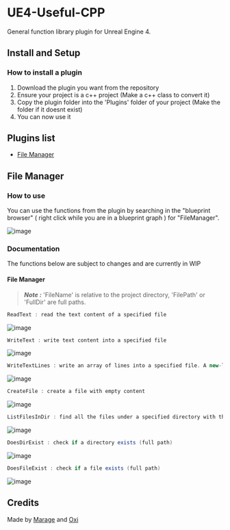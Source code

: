 # UE4-Useful-CPP

General function library plugin for Unreal Engine 4.

## Install and Setup 
### How to install a plugin
1. Download the plugin you want from the repository
2. Ensure your project is a c++ project (Make a c++ class to convert it)
3. Copy the plugin folder into the 'Plugins' folder of your project (Make the folder if it doesnt exist)
4. You can now use it

## Plugins list
- [File Manager](#file-manager)

## File Manager
### How to use
You can use the functions from the plugin by searching in the "blueprint browser" ( right click while you are in a blueprint graph ) for "FileManager".

![image](https://user-images.githubusercontent.com/33568643/162084171-33fcbb16-0709-4c52-8bdb-3ff657c3496d.png)


### Documentation
The functions below are subject to changes and are currently in WIP
#### File Manager
> ***Note :*** 'FileName' is relative to the project directory, 'FilePath' or 'FullDir' are full paths.
```cs
ReadText : read the text content of a specified file
```

![image](https://user-images.githubusercontent.com/33568643/162084505-45446f1a-11a3-475b-97a4-d1e55879accf.png)

```cs
WriteText : write text content into a specified file
```

![image](https://user-images.githubusercontent.com/33568643/162084680-ebe5eb6f-8713-4ae6-aa8a-1b64528fdb2e.png)

```cs
WriteTextLines : write an array of lines into a specified file. A new-line char is placed inbetween each line
```

![image](https://user-images.githubusercontent.com/33568643/162085335-b88a4bf8-09d8-4aa6-95e1-a22188fa7c86.png)


```cs
CreateFile : create a file with empty content
```
![image](https://user-images.githubusercontent.com/33568643/162085146-4c549b38-463a-410b-961c-673a84dda7dc.png)

```cs
ListFilesInDir : find all the files under a specified directory with the specified extension, returns an array of file names
```

![image](https://user-images.githubusercontent.com/33568643/162085216-c17e3f48-fc9c-4b0c-b637-cc36c90f031c.png)

```cs
DoesDirExist : check if a directory exists (full path)
```

![image](https://user-images.githubusercontent.com/33568643/162085486-2d8a7200-a3ef-4dc9-bb63-0aad508d6cb0.png)

```cs
DoesFileExist : check if a file exists (full path)
```

![image](https://user-images.githubusercontent.com/33568643/162085551-37a0ea6b-01bc-4730-ba8c-be951b5b9115.png)


## Credits
Made by [Marage](https://github.com/MarageDev)  and [Oxi](https://github.com/oxi-dev0) 

